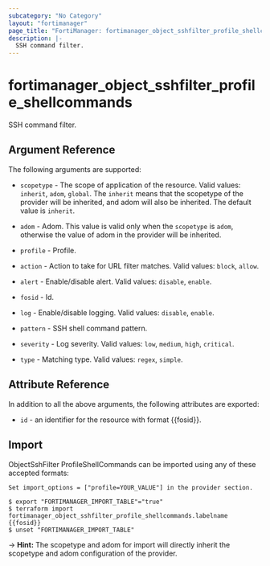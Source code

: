 ```yaml
---
subcategory: "No Category"
layout: "fortimanager"
page_title: "FortiManager: fortimanager_object_sshfilter_profile_shellcommands"
description: |-
  SSH command filter.
---
```


# fortimanager_object_sshfilter_profile_shellcommands
SSH command filter.

## Argument Reference


The following arguments are supported:

* `scopetype` - The scope of application of the resource. Valid values: `inherit`, `adom`, `global`. The `inherit` means that the scopetype of the provider will be inherited, and adom will also be inherited. The default value is `inherit`.
* `adom` - Adom. This value is valid only when the `scopetype` is `adom`, otherwise the value of adom in the provider will be inherited.
* `profile` - Profile.

* `action` - Action to take for URL filter matches. Valid values: `block`, `allow`.

* `alert` - Enable/disable alert. Valid values: `disable`, `enable`.

* `fosid` - Id.
* `log` - Enable/disable logging. Valid values: `disable`, `enable`.

* `pattern` - SSH shell command pattern.
* `severity` - Log severity. Valid values: `low`, `medium`, `high`, `critical`.

* `type` - Matching type. Valid values: `regex`, `simple`.



## Attribute Reference

In addition to all the above arguments, the following attributes are exported:
* `id` - an identifier for the resource with format {{fosid}}.

## Import

ObjectSshFilter ProfileShellCommands can be imported using any of these accepted formats:
```
Set import_options = ["profile=YOUR_VALUE"] in the provider section.

$ export "FORTIMANAGER_IMPORT_TABLE"="true"
$ terraform import fortimanager_object_sshfilter_profile_shellcommands.labelname {{fosid}}
$ unset "FORTIMANAGER_IMPORT_TABLE"
```
-> **Hint:** The scopetype and adom for import will directly inherit the scopetype and adom configuration of the provider.
